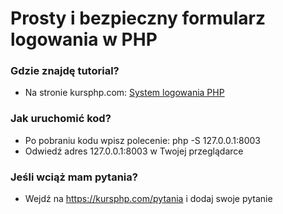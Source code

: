 # Prosty i bezpieczny formularz logowania w PHP

### Gdzie znajdę tutorial? ###

* Na stronie kursphp.com: [System logowania PHP](https://kursphp.com/system-logowania-php/)

### Jak uruchomić kod? ###

* Po pobraniu kodu wpisz polecenie: php -S 127.0.0.1:8003
* Odwiedź adres 127.0.0.1:8003 w Twojej przeglądarce

### Jeśli wciąż mam pytania? ###

* Wejdź na https://kursphp.com/pytania i dodaj swoje pytanie
